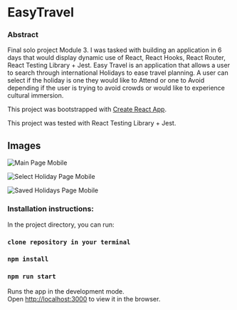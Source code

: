 # EasyTravel 

### Abstract
Final solo project Module 3. I was tasked with building an application in 6 days that would display dynamic use of React, React Hooks, React Router, React Testing Library + Jest. Easy Travel is an application that allows a user to search through international Holidays to ease travel planning. A user can select if the holiday is one they would like to Attend or one to Avoid depending if the user is trying to avoid crowds or would like to experience cultural immersion. 

This project was bootstrapped with [Create React App](https://github.com/facebook/create-react-app).

This project was tested with React Testing Library + Jest. 

## Images

![Main Page Mobile](./Assets/easyTravel1.png)

![Select Holiday Page Mobile](./Assets/easyTravel2.png)

![Saved Holidays Page Mobile](./Assets/easyTravel3.png)



### Installation instructions:
In the project directory, you can run:
### `clone repository in your terminal`
### `npm install`
### `npm run start`

Runs the app in the development mode.<br />
Open [http://localhost:3000](http://localhost:3000) to view it in the browser.
